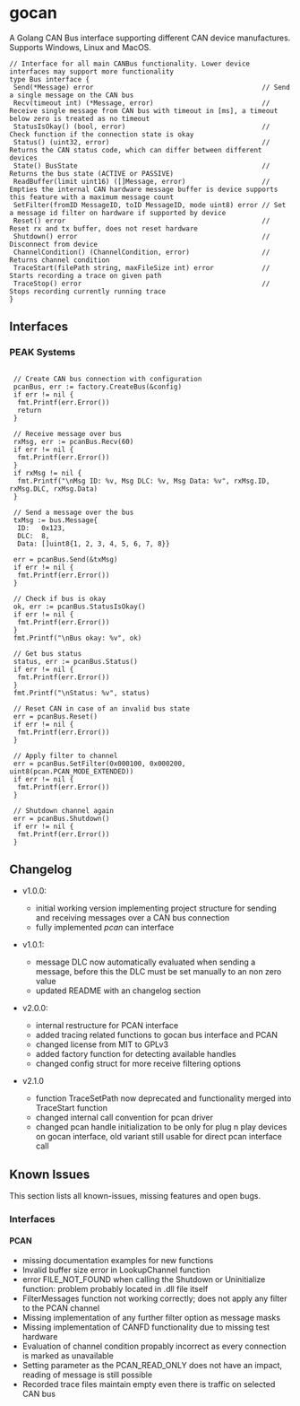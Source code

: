 # gocan

A Golang CAN Bus interface supporting different CAN device manufactures.
Supports Windows, Linux and MacOS.

```golang
// Interface for all main CANBus functionality. Lower device interfaces may support more functionality
type Bus interface {
 Send(*Message) error                                          // Send a single message on the CAN bus
 Recv(timeout int) (*Message, error)                           // Receive single message from CAN bus with timeout in [ms], a timeout below zero is treated as no timeout
 StatusIsOkay() (bool, error)                                  // Check function if the connection state is okay
 Status() (uint32, error)                                      // Returns the CAN status code, which can differ between different devices
 State() BusState                                              // Returns the bus state (ACTIVE or PASSIVE)
 ReadBuffer(limit uint16) ([]Message, error)                   // Empties the internal CAN hardware message buffer is device supports this feature with a maximum message count
 SetFilter(fromID MessageID, toID MessageID, mode uint8) error // Set a message id filter on hardware if supported by device
 Reset() error                                                 // Reset rx and tx buffer, does not reset hardware
 Shutdown() error                                              // Disconnect from device
 ChannelCondition() (ChannelCondition, error)                  // Returns channel condition
 TraceStart(filePath string, maxFileSize int) error            // Starts recording a trace on given path
 TraceStop() error                                             // Stops recording currently running trace
}
```

## Interfaces

### PEAK Systems

```golang

 // Create CAN bus connection with configuration
 pcanBus, err := factory.CreateBus(&config)
 if err != nil {
  fmt.Printf(err.Error())
  return
 }

 // Receive message over bus
 rxMsg, err := pcanBus.Recv(60)
 if err != nil {
  fmt.Printf(err.Error())
 }
 if rxMsg != nil {
  fmt.Printf("\nMsg ID: %v, Msg DLC: %v, Msg Data: %v", rxMsg.ID, rxMsg.DLC, rxMsg.Data)
 }

 // Send a message over the bus
 txMsg := bus.Message{
  ID:   0x123,
  DLC:  8,
  Data: []uint8{1, 2, 3, 4, 5, 6, 7, 8}}

 err = pcanBus.Send(&txMsg)
 if err != nil {
  fmt.Printf(err.Error())
 }

 // Check if bus is okay
 ok, err := pcanBus.StatusIsOkay()
 if err != nil {
  fmt.Printf(err.Error())
 }
 fmt.Printf("\nBus okay: %v", ok)

 // Get bus status
 status, err := pcanBus.Status()
 if err != nil {
  fmt.Printf(err.Error())
 }
 fmt.Printf("\nStatus: %v", status)

 // Reset CAN in case of an invalid bus state
 err = pcanBus.Reset()
 if err != nil {
  fmt.Printf(err.Error())
 }

 // Apply filter to channel
 err = pcanBus.SetFilter(0x000100, 0x000200, uint8(pcan.PCAN_MODE_EXTENDED))
 if err != nil {
  fmt.Printf(err.Error())
 }

 // Shutdown channel again
 err = pcanBus.Shutdown()
 if err != nil {
  fmt.Printf(err.Error())
 }

```

## Changelog

- v1.0.0:
  - initial working version implementing project structure for sending and receiving messages over a CAN bus connection
  - fully implemented *pcan* can interface

- v1.0.1:
  - message DLC now automatically evaluated when sending a message, before this the DLC must be set manually to an non zero value
  - updated README with an changelog section

- v2.0.0:
  - internal restructure for PCAN interface
  - added tracing related functions to gocan bus interface and PCAN
  - changed license from MIT to GPLv3
  - added factory function for detecting available handles
  - changed config struct for more receive filtering options

- v2.1.0
  - function TraceSetPath now deprecated and functionality merged into TraceStart function
  - changed internal call convention for pcan driver
  - changed pcan handle initialization to be only for plug n play devices on gocan interface, old variant still usable for direct pcan interface call

## Known Issues

This section lists all known-issues, missing features and open bugs.

### Interfaces

#### PCAN

- missing documentation examples for new functions
- Invalid buffer size error in LookupChannel function
- error FILE_NOT_FOUND when calling the Shutdown or Uninitialize function: problem probably located in .dll file itself
- FilterMessages function not working correctly; does not apply any filter to the PCAN channel
- Missing implementation of any further filter option as message masks
- Missing implementation of CANFD functionality due to missing test hardware
- Evaluation of channel condition propably incorrect as every connection is marked as unavailable
- Setting parameter as the PCAN_READ_ONLY does not have an impact, reading of message is still possible
- Recorded trace files maintain empty even there is traffic on selected CAN bus
